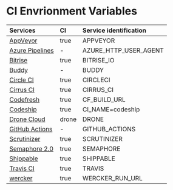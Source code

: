 # CI Envrionment Variables

|Services|CI|Service identification|
|:--|:--|:--|
|[AppVeyor](https://www.appveyor.com/docs/environment-variables/)|true|APPVEYOR|
|[Azure Pipelines](https://docs.microsoft.com/en-us/azure/devops/pipelines/build/variables?view=azure-devops&tabs=yaml)|-|AZURE_HTTP_USER_AGENT|
|[Bitrise](https://devcenter.bitrise.io/jp/builds/available-environment-variables/)|true|BITRISE_IO|
|[Buddy](https://buddy.works/docs/pipelines/environment-variables#default-environment-variables)|-|BUDDY|
|[Circle CI](https://circleci.com/docs/2.0/env-vars/#built-in-environment-variables)|true|CIRCLECI|
|[Cirrus CI](https://cirrus-ci.org/guide/writing-tasks/#environment-variables)|true|CIRRUS_CI|
|[Codefresh](https://codefresh.io/docs/docs/codefresh-yaml/variables/#exporting-environment-variables-from-a-freestyle-step)|true|CF_BUILD_URL|
|[Codeship](https://documentation.codeship.com/basic/builds-and-configuration/set-environment-variables/)|true|CI_NAME=codeship|
|[Drone Cloud](https://0-8-0.docs.drone.io/environment-reference/)|drone|DRONE|
|[GitHub Actions](https://help.github.com/ja/actions/automating-your-workflow-with-github-actions/using-environment-variables#default-environment-variables)|-|GITHUB_ACTIONS|
|[Scrutinizer](https://scrutinizer-ci.com/docs/build/environment-variables)|true|SCRUTINIZER|
|[Semaphore 2.0](https://docs.semaphoreci.com/ci-cd-environment/environment-variables/)|true|SEMAPHORE|
|[Shippable](http://docs.shippable.com/ci/env-vars/#stdEnv)|true|SHIPPABLE|
|[Travis CI](https://docs.travis-ci.com/user/environment-variables/)|true|TRAVIS|
|[wercker](https://devcenter.wercker.com/administration/environment-variables/available-env-vars/)|true|WERCKER_RUN_URL|
